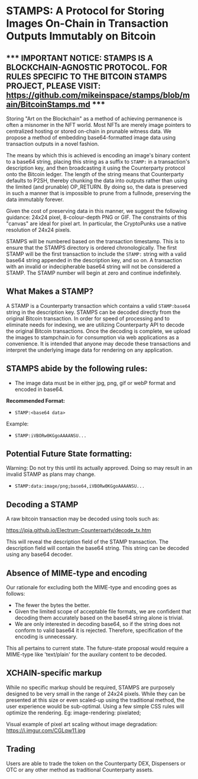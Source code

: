 
# STAMPS: A Protocol for Storing Images On-Chain in Transaction Outputs Immutably on Bitcoin

## *** IMPORTANT NOTICE: STAMPS IS A BLOCKCHAIN-AGNOSTIC PROTOCOL. FOR RULES SPECIFIC TO THE BITCOIN STAMPS PROJECT, PLEASE VISIT: https://github.com/mikeinspace/stamps/blob/main/BitcoinStamps.md ***

Storing "Art on the Blockchain" as a method of achieving permanence is often a misnomer in the NFT world. Most NFTs are merely image pointers to centralized hosting or stored on-chain in prunable witness data. We propose a method of embedding base64-formatted image data using transaction outputs in a novel fashion.

The means by which this is achieved is encoding an image's binary content to a base64 string, placing this string as a suffix to `STAMP:` in a transaction's description key, and then broadcasting it using the Counterparty protocol onto the Bitcoin ledger. The length of the string means that Counterparty defaults to P2SH, thereby chunking the data into outputs rather than using the limited (and prunable) OP_RETURN. By doing so, the data is preserved in such a manner that is impossible to prune from a fullnode, preserving the data immutably forever.

Given the cost of preserving data in this manner, we suggest the following guidance: 24x24 pixel, 8-colour-depth PNG or GIF. The constraints of this "canvas" are ideal for pixel art. In particular, the CryptoPunks use a native resolution of 24x24 pixels.

STAMPS will be numbered based on the transaction timestamp. This is to ensure that the STAMPS directory is ordered chronologically. The first STAMP will be the first transaction to include the `STAMP:` string with a valid base64 string appended in the description key, and so on. A transaction with an invalid or indecipherable base64 string will not be considered a STAMP. The STAMP number will begin at zero and continue indefinitely.

## What Makes a STAMP?

A STAMP is a Counterparty transaction which contains a valid `STAMP:base64` string in the description key. STAMPS can be decoded directly from the original Bitcoin transaction. In order for speed of processing and to eliminate needs for indexing, we are utilizing Counterparty API to decode the original Bitcoin transactions. Once the decoding is complete, we upload the images to stampchain.io for consumption via web applications as a convenience. It is intended that anyone may decode these transactions and interpret the underlying image data for rendering on any application. 

## STAMPS abide by the following rules:

- The image data must be in either jpg, png, gif or webP format and encoded in base64.

**Recommended Format:**

- `STAMP:<base64 data>`

Example:

- `STAMP:iVBORw0KGgoAAAANSU...`

## Potential Future State formatting:

Warning: Do not try this until its actually approved. Doing so may result in an invalid STAMP as plans may change.

- `STAMP:data:image/png;base64,iVBORw0KGgoAAAANSU...`

## Decoding a STAMP

A raw bitcoin transaction may be decoded using tools such as:

https://jpja.github.io/Electrum-Counterparty/decode_tx.htm

This will reveal the description field of the STAMP transaction. The description field will contain the base64 string. This string can be decoded using any base64 decoder. 

## Absence of MIME-type and encoding

Our rationale for excluding both the MIME-type and encoding goes as follows:

- The fewer the bytes the better.
- Given the limited scope of acceptable file formats, we are confident that decoding them accurately based on the base64 string alone is trivial.
- We are only interested in decoding base64, so if the string does not conform to valid base64 it is rejected. Therefore, specification of the encoding is unnecessary.

This all pertains to current state. The future-state proposal would require a MIME-type like 'text/plain' for the auxilary content to be decoded.

## XCHAIN-specific markup

While no specific markup should be required, STAMPS are purposely designed to be very small in the range of 24x24 pixels. While they can be presented at this size or even scaled-up using the traditional method, the user experience would be sub-optimal. Using a few simple CSS rules will optimize the rendering. Eg: image-rendering: pixelated;

Visual example of pixel art scaling without image degradation: https://i.imgur.com/CGLqw11.jpg

## Trading

Users are able to trade the token on the Counterparty DEX, Dispensers or OTC or any other method as traditional Counterparty assets.

